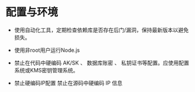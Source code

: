 # 配置与环境

- 使用自动化工具，定期检查依赖库是否存在后门/漏洞，保持最新版本以避免损失。

- 使用非root用户运行Node.js

- 禁止在代码中硬编码 AK/SK 、 数据库账密 、 私钥证书等配置。应使用配置系统或KMS密钥管理系统。

- 禁止硬编码IP配置 禁止在源码中硬编码 IP 信息